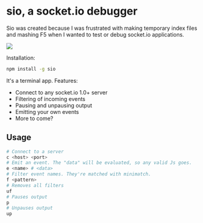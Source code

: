 # sio, a socket.io debugger

Sio was created because I was frustrated with making temporary index files and mashing F5 when I wanted to test or debug socket.io applications.

![](http://i.imgur.com/9Hz5OYD.gif)

Installation:

```bash
npm install -g sio
```

It's a terminal app. Features:

 * Connect to any socket.io 1.0+ server
 * Filtering of incoming events
 * Pausing and unpausing output
 * Emitting your own events
 * More to come?

## Usage

```bash
# Connect to a server
c <host> <port>
# Emit an event. The "data" will be evaluated, so any valid Js goes.
e <name> # <data>
# Filter event names. They're matched with minimatch.
f <pattern>
# Removes all filters
uf
# Pauses output
p
# Unpauses output
up
```
